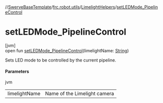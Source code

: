 //[SwerveBaseTemplate](../../../index.md)/[frc.robot.utils](../index.md)/[LimelightHelpers](index.md)/[setLEDMode_PipelineControl](set-l-e-d-mode_-pipeline-control.md)

# setLEDMode_PipelineControl

[jvm]\
open fun [setLEDMode_PipelineControl](set-l-e-d-mode_-pipeline-control.md)(limelightName: [String](https://docs.oracle.com/javase/8/docs/api/java/lang/String.html))

Sets LED mode to be controlled by the current pipeline.

#### Parameters

jvm

| | |
|---|---|
| limelightName | Name of the Limelight camera |
